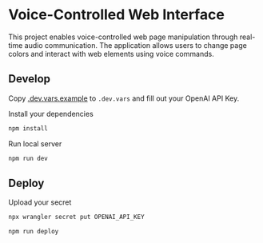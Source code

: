 # Voice-Controlled Web Interface

This project enables voice-controlled web page manipulation through real-time audio communication. The application allows users to change page colors and interact with web elements using voice commands.


## Develop

Copy [.dev.vars.example](./.dev.vars.example) to `.dev.vars` and fill out your OpenAI API Key.

Install your dependencies

```bash
npm install
```

Run local server

```bash
npm run dev
```

## Deploy

Upload your secret

```bash
npx wrangler secret put OPENAI_API_KEY
```

```bash
npm run deploy
```
